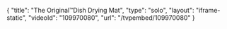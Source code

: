 {
    "title": "The Original&trade;Dish Drying Mat",
    "type": "solo",
    "layout": "iframe-static",
    "videoId": "109970080",
    "url": "\/tvpembed\/109970080"
}